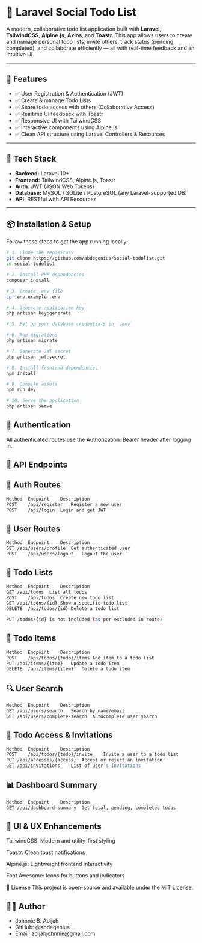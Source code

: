 # 📝 Laravel Social Todo List

A modern, collaborative todo list application built with **Laravel**, **TailwindCSS**, **Alpine.js**, **Axios**, and **Toastr**. This app allows users to create and manage personal todo lists, invite others, track status (pending, completed), and collaborate efficiently — all with real-time feedback and an intuitive UI.

---

## 🚀 Features

- ✅ User Registration & Authentication (JWT)
- ✅ Create & manage Todo Lists
- ✅ Share todo access with others (Collaborative Access)
- ✅ Realtime UI feedback with Toastr
- ✅ Responsive UI with TailwindCSS
- ✅ Interactive components using Alpine.js
- ✅ Clean API structure using Laravel Controllers & Resources

---

## 🧰 Tech Stack

- **Backend:** Laravel 10+
- **Frontend:** TailwindCSS, Alpine.js, Toastr
- **Auth:** JWT (JSON Web Tokens)
- **Database:** MySQL / SQLite / PostgreSQL (any Laravel-supported DB)
- **API:** RESTful with API Resources

---

## 📦 Installation & Setup

Follow these steps to get the app running locally:

```bash
# 1. Clone the repository
git clone https://github.com/abdegenius/social-todolist.git
cd social-todolist

# 2. Install PHP dependencies
composer install

# 3. Create .env file
cp .env.example .env

# 4. Generate application key
php artisan key:generate

# 5. Set up your database credentials in `.env`

# 6. Run migrations
php artisan migrate

# 7. Generate JWT secret
php artisan jwt:secret

# 8. Install frontend dependencies
npm install

# 9. Compile assets
npm run dev

# 10. Serve the application
php artisan serve
```

## 🔐 Authentication
All authenticated routes use the Authorization: Bearer <token> header after logging in.

## 📡 API Endpoints


## 🔐 Auth Routes
```bash
Method	Endpoint	Description
POST	/api/register	Register a new user
POST	/api/login	Login and get JWT
```

## 👤 User Routes
```bash
Method	Endpoint	Description
GET	/api/users/profile	Get authenticated user
POST	/api/users/logout	Logout the user
```

## 📁 Todo Lists
```bash
Method	Endpoint	Description
GET	/api/todos	List all todos
POST	/api/todos	Create new todo list
GET	/api/todos/{id}	Show a specific todo list
DELETE	/api/todos/{id}	Delete a todo list

PUT /todos/{id} is not included (as per excluded in route)
```

## 📝 Todo Items
```bash
Method	Endpoint	Description
POST	/api/todos/{todo}/items	Add item to a todo list
PUT	/api/items/{item}	Update a todo item
DELETE	/api/items/{item}	Delete a todo item
```

## 🔍 User Search
```bash
Method	Endpoint	Description
GET	/api/users/search	Search by name/email
GET	/api/users/complete-search	Autocomplete user search
```

## 🤝 Todo Access & Invitations
```bash
Method	Endpoint	Description
POST	/api/todos/{todo}/invite	Invite a user to a todo list
PUT	/api/accesses/{access}	Accept or reject an invitation
GET	/api/invitations	List of user's invitations
```

## 📊 Dashboard Summary
```bash
Method	Endpoint	Description
GET	/api/dashboard-summary	Get total, pending, completed todos
```

## 🎨 UI & UX Enhancements

TailwindCSS: Modern and utility-first styling

Toastr: Clean toast notifications

Alpine.js: Lightweight frontend interactivity

Font Awesome: Icons for buttons and indicators

📄 License
This project is open-source and available under the MIT License.

## 👨‍💻 Author
- Johnnie B. Abijah
- GitHub: @abdegenius
- Email: abijahjohnnie@gmail.com

